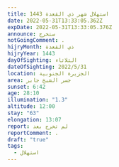 ```yaml
---
title: استهلال شهر ذي القعدة 1443
date: 2022-05-31T13:33:05.362Z
expDate: 2022-05-31T13:33:05.376Z
announce: ستخرج
notGoingComment: .
hijryMonth: ذي القعدة
hijryYear: 1443
dayOfSighting: الثلاثاء
dateOfSighting: 2022/5/31
location: الجزيرة الجنوبية
area: جسر الشيخ جابر
sunset: 6:42
age: 28:10
illumination: "1.3"
altitude: 12:00
stay: "63"
elongation: 13:07
report: لم تخرج بعد
reportComment: .
draft: "true"
tags:
  - استهلال
---
```

